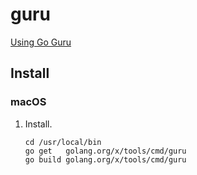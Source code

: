 # guru

[Using Go Guru](http://golang.org/s/using-guru)

## Install

### macOS

1. Install.

    ```console
    cd /usr/local/bin
    go get   golang.org/x/tools/cmd/guru
    go build golang.org/x/tools/cmd/guru
    ```
